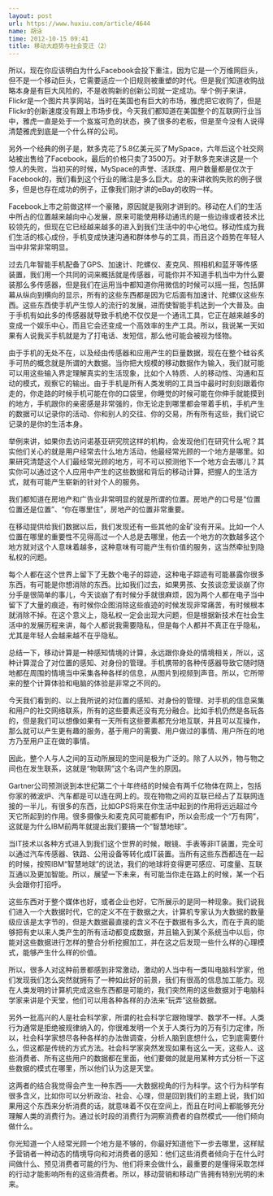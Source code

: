 ```yaml
---
layout: post
url: https://www.huxiu.com/article/4644
name: 胡泳
time: 2012-10-15 09:41
title: 移动大趋势与社会变迁（2）
---
```

所以，现在你应该明白为什么Facebook会投下重注，因为它是一个万维网巨头，但不是一个移动巨头，它需要适应一个旧规则被重塑的时代。但是我们知道收购战略本身是有巨大风险的，不是收购新的创新公司就一定成功。举个例子来讲，Flickr是一个图片共享网站，当时在美国也有巨大的市场，雅虎把它收购了，但是Flickr的创新速度没有跟上市场步伐，今天我们都知道在美国整个的互联网行业当中，雅虎一直是处于一个岌岌可危的状态，换了很多的老板，但是至今没有人说得清楚雅虎到底是一个什么样的公司。

另外一个经典的例子是，默多克花了5.8亿美元买了MySpace，六年后这个社交网站被出售给了Facebook，最后的价格只卖了3500万。对于默多克来讲这是一个惊人的失败，当初买的时候，MySpace的声誉、活跃度、用户数量都是仅次于Facebook的，我们看到这个行业的赌注是多么巨大。总的来讲收购失败的例子很多，但是也存在成功的例子，正像我们刚才讲的eBay的收购一样。

Facebook上市之前做这样一个豪赌，原因就是我刚才讲到的。移动在人们的生活中所占的位置越来越向中心发展，原来可能使用移动通讯的是一些边缘或者技术比较领先的，但现在它已经越来越多的进入到我们生活中的中心地位。移动性成为我们生活的核心成份，手机变成快速沟通和群体参与的工具，而且这个趋势在年轻人当中非常非常明显。

过去几年智能手机配备了GPS、加速计、陀螺仪、麦克风、照相机和蓝牙等传感装置，我们用一个共同的词来概括就是传感器，可能你并不知道手机当中为什么要装那么多传感器，但是我们在运用当中都知道你用微信的时候可以摇一摇，包括屏幕从纵向到横向的显示，所有的这些东西都是因为它后面有加速计、陀螺仪这些东西。这些东西使手机产生惊人的流行的发展，进而使智能手机达到一个大普及。由于手机有如此多的传感器就导致手机绝不仅仅是一个通讯工具，它正在越来越多的变成一个娱乐中心，而且它会还变成一个高效率的生产工具。所以，我说某一天如果有人说我买手机就是为了打电话、发短信，那么他可能会被视为怪物。

由于手机的无处不在，以及经由传感器和应用产生的巨量数据，现在在整个硅谷炙手可热的概念就是所谓的大数据。当你把大规模的移动数据作为输入，我们就可能可以用这些输入界定理解真实的生活现象，比如个人特质、人的移动性、沟通和互动的模式，观察它的输出。由于手机是所有人类发明的工具当中最时时刻刻跟着你走的，你走路的时候手机可能在你的口袋里，你睡觉的时候可能在你伸手就能摸到的地方，手机跟你的亲密感是非常强的，你无论走到哪里都会带着手机，手机产生的数据可以记录你的活动、你和别人的交往、你的交易，所有所有这些，我们说它记录的是你的生活本身。

举例来讲，如果你去访问诺基亚研究院这样的机构，会发现他们在研究什么呢？其实他们关心的就是用户经常去什么地方活动，他最经常光顾的一个地方是哪里。如果研究清楚这个人们最经常光顾的地方，可不可以预测他下一个地方会去哪儿？其实你可以通过这个人应用中产生的这些数据和背后的移动计算，把握人的生活方式，就有可能产生崭新的针对个人的服务。

我们都知道在房地产和广告业非常明显的就是所谓的位置。房地产的口号是“位置位置还是位置”、“你在哪里住”，房地产的位置非常重要。

在移动提供给我们数据以后，我们发现还有一些其他的金矿没有开采。比如一个人位置在哪里的重要性不见得高过一个人总是去哪里，他去一个地方的次数越多这个地方就对这个人意味着越多，这种意味有可能产生有价值的服务，这当然牵扯到隐私权的问题。

每个人都在这个世界上留下了无数个电子的踪迹，这种电子踪迹有可能暴露你很多东西，有可能是你想消除的东西。比如我们过去，如果男孩、女孩谈恋爱谈崩了你分手是很简单的事儿，今天谈崩了有时候分手就很麻烦，因为两个人都在电子当中留下了大量的痕迹，有时候你企图消除这些痕迹的时候发现非常痛苦，有时候根本就消除不掉。在这个意义上，隐私权一定会出现大问题，但是根据新技术在社会生活中的发展历程来讲，每个人都说我需要隐私，但是每个人都并不真正在乎隐私，尤其是年轻人会越来越不在乎隐私。

总结一下，移动计算是一种感知情境的计算，永远跟你身处的情境相关，所以，这种计算混合了对位置的感知、对身份的管理。手机携带的各种传感器导致它随时随地都在周围的情境当中采集各种各样的信息，从图片到视频到声音。所以，它所带来的整个计算体验和电脑的体验是非常之不同的。

今天我们看到的、以上我所说的对位置的感知、对身份的管理、对手机的信息采集和用户的社交网络联系，所有的这些要素还没有充分融合。比如手机仍然是各玩各的，但是我们可以想像如果有一天所有这些要素都充分地互联，并且可以互操作，那么就可以产生更有趣的服务，基于用户的需要、用户做过的事情、用户所在的地方乃至用户正在做的事情。

因此，整个人与人之间的互动所展现的空间是极为广泛的。除了人以外，物与物之间也在发生联系，这就是“物联网”这个名词产生的原因。

Gartner公司预测说到本世纪第二个十年终结的时候会有两千亿物体在网上，包括你家的微波炉、汽车都是可以连在网上的。现在物物之间的互联已经占了互联网连接的一半儿，有很多的东西，比如GPS将来在你生活中起到的作用将远远超过今天它所起到的作用。很多摄像头和麦克风可能都有IP，所以会形成一个“万有网”，这就是为什么IBM前两年就提出我们要搞一个“智慧地球”。

当IT技术以各种方式进入到我们这个世界的时候，眼镜、手表等非IT装置，完全可以通过汽车传感器、铁路、公用设备等转化成IT装置。当所有这些东西都连在一起的时候，按照IBM“智慧地球”的说法，我们的地球将变得更可感应、可度量、互联互通以及更加智能。所以，展望一下未来，有可能当你走在路上的时候，某一个石头会跟你打招呼。

这些东西对于整个媒体也好，或者企业也好，它所展示的是同一种现象。我们说我们进入一个大数据时代，它的定义不在于数据之大，计算机专家认为大数据的数量级应该是太字节的，但是大数据最直接的含义不在于数据有多么大，而在于真的能够把有史以来人类产生的所有活动都变成数据，并且输入到某个系统当中以后，你能对这些数据进行怎样的整合分析挖掘加工，并在这之后发现一些什么样的心理模式，能够产生什么样的价值。

所以，很多人对这种前景都感到非常激动，激动的人当中有一类叫电脑科学家，他们发现我们怎么突然就拥有了一种如此好的前景，我们有很高的信息加工能力。现在人类发明的计算机完成这些东西都是可能的，我们突然用的这些数据对于电脑科学家来讲是个天堂，他们可以用各种各样的办法来“玩弄”这些数据。

另外一批高兴的人是社会科学家，所谓的社会科学它跟物理学、数学不一样。人类行为通常是拒绝被规律纳入的，你很难发明一个关于人类行为的万有引力定律，所以，社会科学家想尽各种各样的办法做调查，分析人脑到底想什么，它到底需要什么，但这都是传统的方式方法。社会科学家突然发现如果有这么一天，这些人、这些消费者、所有这些用户的数据都在里面，他们要做的就是用某种方式分析一下这些数据的模式在哪里，所以他们认为这是天堂。

这两者的结合我觉得会产生一种东西——大数据视角的行为科学。这个行为科学有很多含义，比如你可以分析政治、社会、心理，但是回到我们的主题上说，我们如果用这个东西来分析消费的话，就意味着不仅在空间上，而且在时间上都能够充分理解人类的消费行为。通过长时段的消费行为洞察消费者的自然模式——他们倾向做什么。

你光知道一个人经常光顾一个地方是不够的，你最好知道他下一步去哪里，这样赋予营销者一种动态的情境导向和对消费者的感知：他们这些消费者倾向于在什么时间做什么、预见消费者可能的行为、他们将来会做什么，最重要的是懂得采取怎样的行动才能影响所有的这些消费者。所以，移动营销和移动广告拥有特别光明的未来。

